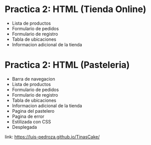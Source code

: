 # Practica 2: HTML (Tienda Online)

- Lista de productos
- Formulario de pedidos
- Formulario de registro
- Tabla de ubicaciones
- Informacion adicional de la tienda

# Practica 2: HTML (Pasteleria)
- Barra de navegacion
- Lista de productos
- Formulario de pedidos
- Formulario de registro
- Tabla de ubicaciones
- Informacion adicional de la tienda
- Pagina del pastelero
- Pagina de error
- Estilizada con CSS
- Desplegada

link: https://luis-pedroza.github.io/TinasCake/

